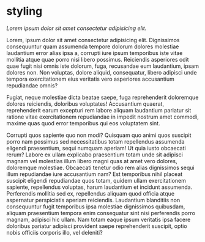 # styling

*Lorem ipsum dolor sit amet consectetur adipisicing elit.*



Lorem, ipsum dolor sit amet consectetur adipisicing elit. Dignissimos consequuntur quam assumenda tempore 
dolorum dolores molestiae laudantium error alias ipsa a, corrupti iure ipsum temporibus iste vitae mollitia 
atque quae porro nisi libero possimus. Reiciendis asperiores odit quae fugit nisi omnis iste dolorum, fuga, 
recusandae eum laudantium, ipsam dolores non. Non voluptas, dolore aliquid, consequatur, libero adipisci unde 
tempora exercitationem eius veritatis vero asperiores accusantium repudiandae omnis? 

Fugiat, neque molestiae dicta beatae saepe, fuga reprehenderit doloremque dolores reiciendis, doloribus 
voluptates! Accusantium quaerat, reprehenderit earum excepturi rem labore aliquam laudantium pariatur sit 
ratione vitae exercitationem repudiandae in impedit nostrum amet commodi, maxime quas quod error temporibus 
qui eos voluptatem sint. 

Corrupti quos sapiente quo non modi? Quisquam quo animi quos suscipit porro nam possimus sed necessitatibus 
totam repellendus assumenda eligendi praesentium, sequi numquam aperiam! Ut quia iusto obcaecati rerum? Labore 
ex ullam explicabo praesentium totam unde sit adipisci magnam vel molestias illum libero magni quas at amet vero 
dolores, doloremque molestiae. Obcaecati tenetur odio rem alias dignissimos sequi illum repudiandae iure accusantium 
nam? Est temporibus nihil placeat suscipit eligendi repudiandae quos totam, quidem ullam exercitationem sapiente,
repellendus voluptas, harum laudantium et incidunt assumenda. Perferendis mollitia sed ex, repellendus aliquam quod 
officia atque aspernatur perspiciatis aperiam reiciendis. Laudantium blanditiis non consequuntur fugit temporibus ipsa
molestiae dignissimos quibusdam, aliquam praesentium tempora enim consequatur sint nisi perferendis porro magnam,
adipisci hic ullam. Nam totam eaque ipsum veritatis ipsa facere doloribus pariatur adipisci provident saepe 
reprehenderit suscipit, optio nobis officiis corporis illo, vel deleniti? 